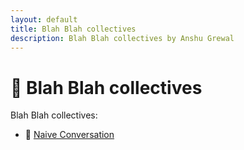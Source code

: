 ```yaml
---
layout: default
title: Blah Blah collectives
description: Blah Blah collectives by Anshu Grewal
---
```


# 📘 Blah Blah collectives

Blah Blah collectives:

- 🔹 [Naive Conversation](./index/naive)

